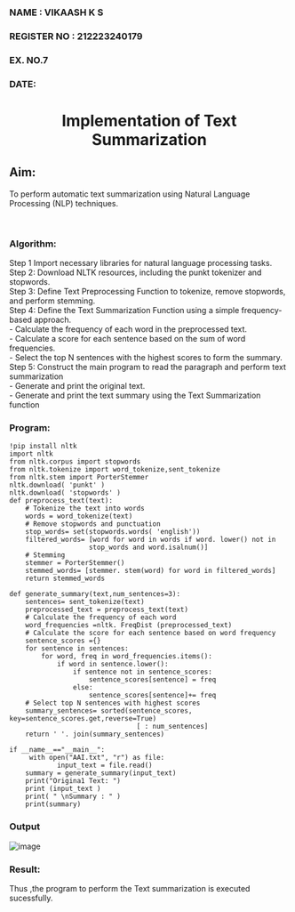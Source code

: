 <H3>NAME : VIKAASH K S</H3>
<H3>REGISTER NO : 212223240179</H3>
<H3>EX. NO.7</H3>
<H3>DATE: </H3>
<H1 ALIGN =CENTER>Implementation of Text  Summarization</H1>

## Aim: 
To perform automatic text summarization using Natural Language Processing (NLP) techniques. </H3> 

 <BR>
<h3>Algorithm:</h3>
Step 1 Import necessary libraries for natural language processing tasks.<BR>
Step 2: Download NLTK resources, including the punkt tokenizer and stopwords.<BR>
Step 3: Define Text Preprocessing Function to tokenize, remove stopwords, and perform stemming.<BR>
Step 4: Define the Text Summarization Function using a simple frequency-based approach.<br>
    - Calculate the frequency of each word in the preprocessed text.<br>
    - Calculate a score for each sentence based on the sum of word frequencies.<br>
    - Select the top N sentences with the highest scores to form the summary.<br>
Step 5: Construct the main program to read the paragraph  and perform text summarization<br>
      - Generate and print the original text.<br>
      - Generate and print the text summary using the  Text Summarization function<br>

<H3>Program:</H3>

```
!pip install nltk
import nltk
from nltk.corpus import stopwords
from nltk.tokenize import word_tokenize,sent_tokenize
from nltk.stem import PorterStemmer
nltk.download( 'punkt' )
nltk.download( 'stopwords' )
def preprocess_text(text):
	# Tokenize the text into words
	words = word_tokenize(text)
	# Remove stopwords and punctuation
	stop_words= set(stopwords.words( 'english'))
	filtered_words= [word for word in words if word. lower() not in
					stop_words and word.isalnum()]
 	# Stemming
	stemmer = PorterStemmer()
	stemmed_words= [stemmer. stem(word) for word in filtered_words]
	return stemmed_words

def generate_summary(text,num_sentences=3):
	sentences= sent_tokenize(text)
	preprocessed_text = preprocess_text(text)
	# Calculate the frequency of each word
	word_frequencies =nltk. FreqDist (preprocessed_text)
	# Calculate the score for each sentence based on word frequency
	sentence_scores ={}
	for sentence in sentences:
		for word, freq in word_frequencies.items():
			if word in sentence.lower():
				if sentence not in sentence_scores:
					sentence_scores[sentence] = freq
				else:
					sentence_scores[sentence]+= freq
	# Select top N sentences with highest scores
	summary_sentences= sorted(sentence_scores, key=sentence_scores.get,reverse=True)
								[ : num_sentences]
	return ' '. join(summary_sentences)

if __name__=="__main__":
	 with open("AAI.txt", "r") as file:
        	input_text = file.read()
	summary = generate_summary(input_text)
	print("Origina1 Text: ")
	print (input_text )
	print( " \nSummary : " )
	print(summary)
```

<H3>Output</H3>

![image](https://github.com/user-attachments/assets/204eaaca-9964-4b7e-bb49-7ae12c45a7f0)


<H3>Result:</H3>
Thus ,the program to perform the Text summarization is executed sucessfully.
